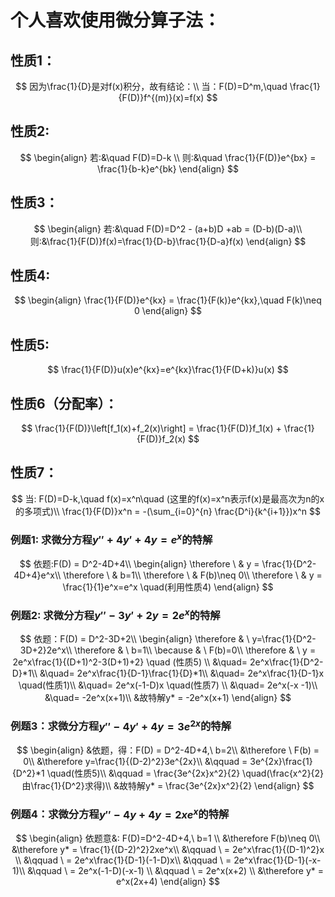 # 个人喜欢使用微分算子法：



## 性质1：

$$
因为\frac{1}{D}是对f(x)积分，故有结论：\\
当：F(D)=D^m,\quad \frac{1}{F(D)}f^{(m)}(x)=f(x)
$$

## 性质2:

$$
\begin{align}
若:&\quad F(D)=D-k \\
则:&\quad \frac{1}{F(D)}e^{bx} = \frac{1}{b-k}e^{bk}
\end{align}
$$

## 性质3：

$$
\begin{align}
若:&\quad F(D)=D^2 - (a+b)D +ab = (D-b)(D-a)\\
则:&\frac{1}{F(D)}f(x)=\frac{1}{D-b}\frac{1}{D-a}f(x)
\end{align}
$$

## 性质4:

$$
\begin{align}
\frac{1}{F(D)}e^{kx} = \frac{1}{F(k)}e^{kx},\quad F(k)\neq 0
\end{align}
$$

## 性质5:

$$
\frac{1}{F(D)}u(x)e^{kx}=e^{kx}\frac{1}{F(D+k)}u(x)
$$

## 性质6（分配率）：

$$
\frac{1}{F(D)}\left[f_1(x)+f_2(x)\right] = \frac{1}{F(D)}f_1(x) + \frac{1}{F(D)}f_2(x)
$$



## 性质7：

$$
当: F(D)=D-k,\quad f(x)=x^n\quad (这里的f(x)=x^n表示f(x)是最高次为n的x的多项式)\\
\frac{1}{F(D)}x^n = -(\sum_{i=0}^{n} \frac{D^i}{k^{i+1}})x^n
$$

### 例题1:  求微分方程$y''+4y'+4y=e^x$的特解


$$
依题:F(D) = D^2-4D+4\\
\begin{align}
 \therefore \ & y = \frac{1}{D^2-4D+4}e^x\\
 \therefore \ & b=1\\
 \therefore \ & F(b)\neq 0\\
 \therefore \ & y = \frac{1}{1}e^x=e^x \quad(利用性质4)
\end{align}
$$

### 例题2:  求微分方程$y''-3y'+2y=2e^x$的特解

$$
依题：F(D) = D^2-3D+2\\
\begin{align}
	\therefore & \ y=\frac{1}{D^2-3D+2}2e^x\\
	\therefore & \ b=1\\
	\because & \ F(b)=0\\
	\therefore & \ y = 2e^x\frac{1}{(D+1)^2-3(D+1)+2} \quad (性质5) \\
	           &\quad= 2e^x\frac{1}{D^2-D}*1\\
	           &\quad= 2e^x\frac{1}{D-1}\frac{1}{D}*1\\
	           &\quad= 2e^x\frac{1}{D-1}x  \quad(性质1)\\
	           &\quad= 2e^x(-1-D)x \quad(性质7) \\ 
	           &\quad= 2e^x(-x -1)\\
	           &\quad= -2e^x(x+1)\\
	           &故特解y* = -2e^x(x+1)
\end{align}
$$

### 例题3：求微分方程$y''-4y'+4y=3e^{2x}$​的特解

$$
\begin{align}
&依题，得：F(D) = D^2-4D+4,\ b=2\\
&\therefore \ F(b) = 0\\
&\therefore y=\frac{1}{(D-2)^2}3e^{2x}\\
     &\qquad = 3e^{2x}\frac{1}{D^2}*1 \quad(性质5)\\
	 &\qquad = \frac{3e^{2x}x^2}{2} \quad(\frac{x^2}{2}由\frac{1}{D^2}求得)\\
	 &故特解y* = \frac{3e^{2x}x^2}{2}
\end{align}
$$

### 例题4：求微分方程$y''-4y+4y=2xe^x$的特解

$$
\begin{align}
依题意&: F(D)=D^2-4D+4,\ b=1 \\
&\therefore F(b)\neq 0\\
&\therefore y* = \frac{1}{(D-2)^2}2xe^x\\
     &\qquad \ = 2e^x\frac{1}{(D-1)^2}x \\
     &\qquad \ = 2e^x\frac{1}{D-1}(-1-D)x\\
     &\qquad \ = 2e^x\frac{1}{D-1}(-x-1)\\
     &\qquad \ = 2e^x(-1-D)(-x-1) \\
     &\qquad \ = 2e^x(x+2) \\
&\therefore y* = e^x(2x+4)     
\end{align}
$$

